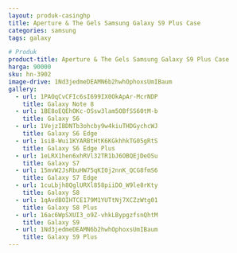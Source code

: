 ```yaml
---
layout: produk-casinghp
title: Aperture & The Gels Samsung Galaxy S9 Plus Case
categories: samsung
tags: galaxy

# Produk
product-title: Aperture & The Gels Samsung Galaxy S9 Plus Case
harga: 90000
sku: hn-3902
image-drive: 1Nd3jedmeDEAMN6b2hwhOphoxsUmIBaum
gallery:
  - url: 1PAOqCvCFIc6sI699IX0OkApAr-McrNDP
    title: Galaxy Note 8
  - url: 1BE8oEQEhOKc-OSsw3lam5OBfSS60tM-b
    title: Galaxy S6
  - url: 1VejzIBDNTb3ohcby9w4kiuTHDGychcWJ
    title: Galaxy S6 Edge
  - url: 1siB-Wui1KYARBtHtK6KGkhhkTG05gRtS
    title: Galaxy S6 Edge Plus
  - url: 1eLRX1hen6xhRVl32TR1bJ6OBQEjDeOSu
    title: Galaxy S7
  - url: 15mvW2JsRbuHW75qKI0j2nnK_QCG8fmS6
    title: Galaxy S7 Edge
  - url: 1cuLbjh8QglURXl858piiDO_W9le8rKty
    title: Galaxy S8
  - url: 1qAvdBOIHTCE179M1YUTtNj7XCZzWtg01
    title: Galaxy S8 Plus
  - url: 16ac6WpSXUI3_o9Z-vhkLBypgzfsnQhtM
    title: Galaxy S9
  - url: 1Nd3jedmeDEAMN6b2hwhOphoxsUmIBaum
    title: Galaxy S9 Plus
---
```

